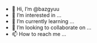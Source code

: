- 👋 Hi, I’m @bazgyuu
- 👀 I’m interested in ...
- 🌱 I’m currently learning ...
- 💞️ I’m looking to collaborate on ...
- 📫 How to reach me ...

<!---
bazgyuu/bazgyuu is a ✨ special ✨ repository because its `README.md` (this file) appears on your GitHub profile.
You can click the Preview link to take a look at your changes.
--->
